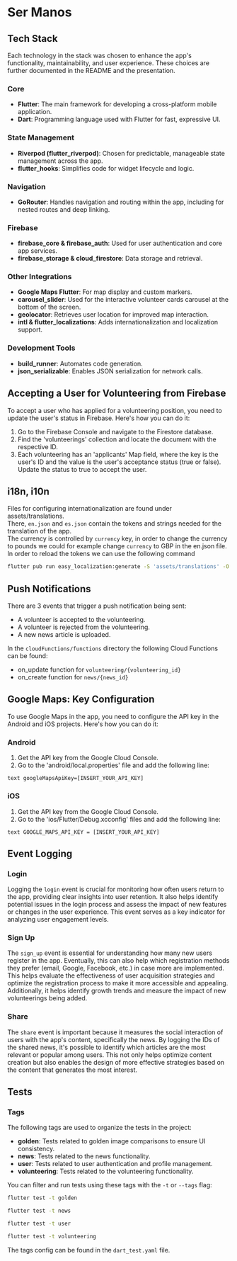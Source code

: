 
# Ser Manos

## Tech Stack

Each technology in the stack was chosen to enhance the app's functionality, maintainability, and user experience. These choices are further documented in the README and the presentation.

### Core

- **Flutter**: The main framework for developing a cross-platform mobile application.
- **Dart**: Programming language used with Flutter for fast, expressive UI.

### State Management

- **Riverpod (flutter\_riverpod)**: Chosen for predictable, manageable state management across the app.
- **flutter\_hooks**: Simplifies code for widget lifecycle and logic.

### Navigation

- **GoRouter**: Handles navigation and routing within the app, including for nested routes and deep linking.

### Firebase

- **firebase\_core & firebase\_auth**: Used for user authentication and core app services.
- **firebase\_storage & cloud\_firestore**: Data storage and retrieval.

### Other Integrations

- **Google Maps Flutter**: For map display and custom markers.
- **carousel\_slider**: Used for the interactive volunteer cards carousel at the bottom of the screen.
- **geolocator**: Retrieves user location for improved map interaction.
- **intl & flutter\_localizations**: Adds internationalization and localization support.

### Development Tools

- **build\_runner**: Automates code generation.
- **json\_serializable**: Enables JSON serialization for network calls.

## Accepting a User for Volunteering from Firebase

To accept a user who has applied for a volunteering position, you need to update the user's status in Firebase. Here's how you can do it:

1. Go to the Firebase Console and navigate to the Firestore database.
2. Find the 'volunteerings' collection and locate the document with the respective ID.
3. Each volunteering has an 'applicants' Map field, where the key is the user's ID and the value is the user's acceptance status (true or false). Update the status to true to accept the user.

## i18n, i10n

Files for configuring internationalization are found under assets/translations.  
There, `en.json` and `es.json` contain the tokens and strings needed for the translation of the app.  
The currency is controlled by `currency` key, in order to change the currency to pounds we could for example change `currency` to GBP in the en.json file.  
In order to reload the tokens we can use the following command

```bash  
flutter pub run easy_localization:generate -S 'assets/translations' -O "lib/translations" 
```

## Push Notifications

There are 3 events that trigger a push notification being sent:

- A volunteer is accepted to the volunteering.
- A volunteer is rejected from the volunteering.
- A new news article is uploaded.

In the  `cloudFunctions/functions` directory the following Cloud Functions can be found:

- on_update function for `volunteering/{volunteering_id}`
- on_create function for `news/{news_id}`

## Google Maps: Key Configuration

To use Google Maps in the app, you need to configure the API key in the Android and iOS projects. Here's how you can do it:

### Android

1. Get the API key from the Google Cloud Console.
2. Go to the 'android/local.properties' file and add the following line:

```
text googleMapsApiKey=[INSERT_YOUR_API_KEY]   
```   
### iOS

1. Get the API key from the Google Cloud Console.
2. Go to the 'ios/Flutter/Debug.xcconfig' files and add the following line:

```
text GOOGLE_MAPS_API_KEY = [INSERT_YOUR_API_KEY]   
```  

## Event Logging

### Login

Logging the `login` event is crucial for monitoring how often users return to the app, providing clear insights into user retention. It also helps identify potential issues in the login process and assess the impact of new features or changes in the user experience. This event serves as a key indicator for analyzing user engagement levels.

### Sign Up

The `sign_up` event is essential for understanding how many new users register in the app. Eventually, this can also help which registration methods they prefer (email, Google, Facebook, etc.) in case more are implemented. This helps evaluate the effectiveness of user acquisition strategies and optimize the registration process to make it more accessible and appealing. Additionally, it helps identify growth trends and measure the impact of new volunteerings being added.

### Share

The `share` event is important because it measures the social interaction of users with the app's content, specifically the news. By logging the IDs of the shared news, it's possible to identify which articles are the most relevant or popular among users. This not only helps optimize content creation but also enables the design of more effective strategies based on the content that generates the most interest.

## Tests

### Tags

The following tags are used to organize the tests in the project:

- **golden**: Tests related to golden image comparisons to ensure UI consistency.
- **news**: Tests related to the news functionality.
- **user**: Tests related to user authentication and profile management.
- **volunteering**: Tests related to the volunteering functionality.

You can filter and run tests using these tags with the `-t` or `--tags` flag:

```bash  
flutter test -t golden
```  

```bash  
flutter test -t news
```  

```bash  
flutter test -t user
```  

```bash  
flutter test -t volunteering
```  

The tags config can be found in the `dart_test.yaml` file.